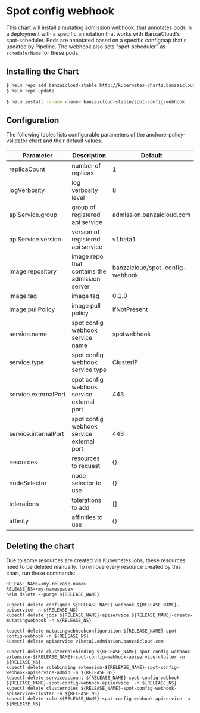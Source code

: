 # Spot config webhook

This chart will install a mutating admission webhook, that annotates pods in a deployment with a specific annotation that works with BanzaiCloud's spot-scheduler.
Pods are annotated based on a specific configmap that's updated by Pipeline.
The webhook also sets "spot-scheduler" as `schedulerName` for these pods.

## Installing the Chart

```bash
$ helm repo add banzaicloud-stable http://kubernetes-charts.banzaicloud.com/branch/master
$ helm repo update
```

```bash
$ helm install --name <name> banzaicloud-stable/spot-config-webhook
```

## Configuration

The following tables lists configurable parameters of the anchore-policy-validator chart and their default values.

|               Parameter             |                Description                  |                  Default                 |
| ----------------------------------- | ------------------------------------------- | -----------------------------------------|
|replicaCount                         |number of replicas                           |1                                         |
|logVerbosity                         |log verbosity level                          |8                                         |
|apiService.group                     |group of registered api service              |admission.banzaicloud.com                 |
|apiService.version                   |version of registered api service            |v1beta1                                   |
|image.repository                     |image repo that contains the admission server|banzaicloud/spot-config-webhook           |
|image.tag                            |image tag                                    |0.1.0                                     |
|image.pullPolicy                     |image pull policy                            |IfNotPresent                              |
|service.name                         |spot config webhook service name             |spotwebhook                               |
|service.type                         |spot config webhook service type             |ClusterIP                                 |
|service.externalPort                 |spot config webhook service external port    |443                                       |
|service.internalPort                 |spot config webhook service external port    |443                                       |
|resources                            |resources to request                         |{}                                        |
|nodeSelector                         |node selector to use                         |{}                                        |
|tolerations                          |tolerations to add                           |[]                                        |
|affinity                             |affinities to use                            |{}                                        |

## Deleting the chart

Due to some resources are created via Kubernetes jobs, these resources need to be deleted manually.
To remove every resource created by this chart, run these commands:

```
RELEASE_NAME=<my-release-name>
RELEASE_NS=<my-namespace>
helm delete --purge ${RELEASE_NAME}

kubectl delete configmap ${RELEASE_NAME}-webhook ${RELEASE_NAME}-apiservice -n ${RELEASE_NS}
kubectl delete jobs ${RELEASE_NAME}-apiservice ${RELEASE_NAME}-create-mutatingwebhook -n ${RELEASE_NS}

kubectl delete mutatingwebhookconfiguration ${RELEASE_NAME}-spot-config-webhook -n ${RELEASE_NS}
kubectl delete apiservice v1beta1.admission.banzaicloud.com

kubectl delete clusterrolebinding ${RELEASE_NAME}-spot-config-webhook extension-${RELEASE_NAME}-spot-config-webhook-apiservice-cluster -n ${RELEASE_NS}
kubectl delete rolebinding extension-${RELEASE_NAME}-spot-config-webhook-apiservice-admin -n ${RELEASE_NS}
kubectl delete serviceaccount ${RELEASE_NAME}-spot-config-webhook ${RELEASE_NAME}-spot-config-webhook-apiservice  -n ${RELEASE_NS}
kubectl delete clusterroles ${RELEASE_NAME}-spot-config-webhook-apiservice-cluster -n ${RELEASE_NS}
kubectl delete role ${RELEASE_NAME}-spot-config-webhook-apiservice -n ${RELEASE_NS}
```
